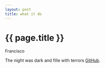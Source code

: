 ```yaml
---
layout: post
title: what it do
---
```


{{ page.title }}
================

<p class="meta">Francisco</p>

The night was dark and fille with terrors [GitHub](http://github.com/).
